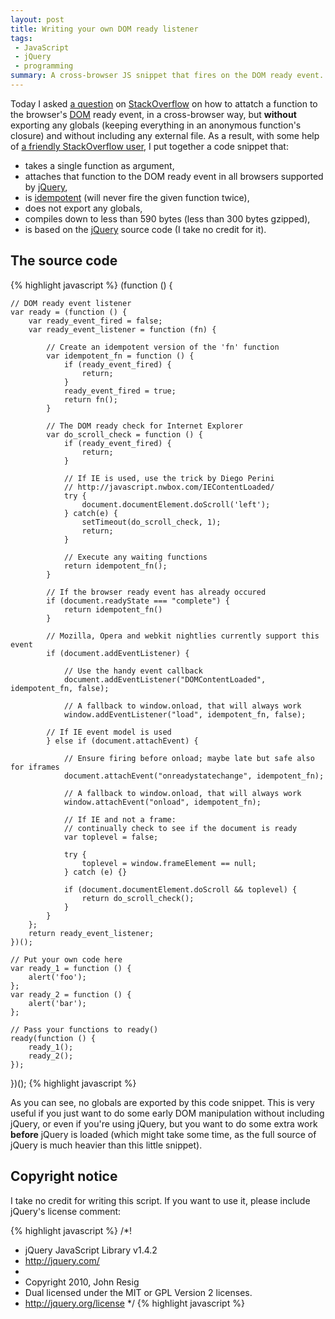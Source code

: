 ```yaml
---
layout: post
title: Writing your own DOM ready listener
tags:
 - JavaScript
 - jQuery
 - programming
summary: A cross-browser JS snippet that fires on the DOM ready event.
---
```


Today I asked [a
question](http://stackoverflow.com/questions/3430455/document-ready-source) on
[StackOverflow](http://stackoverflow.com/) on how to attatch a function to the browser's [DOM](http://en.wikipedia.org/wiki/Document_Object_Model) ready event, in a cross-browser way, but **without** exporting any globals (keeping everything in an anonymous function's closure) and without including any external file. As a result, with some help of [a friendly StackOverflow user](http://stackoverflow.com/users/113716/patrick-dw), I put together a code snippet that:

 * takes a single function as argument,
 * attaches that function to the DOM ready event in all browsers supported by [jQuery](http://jquery.com/),
 * is [idempotent](http://en.wikipedia.org/wiki/Idempotence) (will never fire the given function twice),
 * does not export any globals,
 * compiles down to less than 590 bytes (less than 300 bytes gzipped),
 * is based on the [jQuery](http://jquery.com/) source code (I take no credit for it).


The source code
---------------

{% highlight javascript %}
(function () {

    // DOM ready event listener
    var ready = (function () {
        var ready_event_fired = false;
        var ready_event_listener = function (fn) {

            // Create an idempotent version of the 'fn' function
            var idempotent_fn = function () {
                if (ready_event_fired) {
                    return;
                }
                ready_event_fired = true;
                return fn();
            }

            // The DOM ready check for Internet Explorer
            var do_scroll_check = function () {
                if (ready_event_fired) {
                    return;
                }

                // If IE is used, use the trick by Diego Perini
                // http://javascript.nwbox.com/IEContentLoaded/
                try {
                    document.documentElement.doScroll('left');
                } catch(e) {
                    setTimeout(do_scroll_check, 1);
                    return;
                }

                // Execute any waiting functions
                return idempotent_fn();
            }

            // If the browser ready event has already occured
            if (document.readyState === "complete") {
                return idempotent_fn()
            }

            // Mozilla, Opera and webkit nightlies currently support this event
            if (document.addEventListener) {

                // Use the handy event callback
                document.addEventListener("DOMContentLoaded", idempotent_fn, false);

                // A fallback to window.onload, that will always work
                window.addEventListener("load", idempotent_fn, false);

            // If IE event model is used
            } else if (document.attachEvent) {

                // Ensure firing before onload; maybe late but safe also for iframes
                document.attachEvent("onreadystatechange", idempotent_fn);
                
                // A fallback to window.onload, that will always work
                window.attachEvent("onload", idempotent_fn);

                // If IE and not a frame:
                // continually check to see if the document is ready
                var toplevel = false;

                try {
                    toplevel = window.frameElement == null;
                } catch (e) {}

                if (document.documentElement.doScroll && toplevel) {
                    return do_scroll_check();
                }
            }
        };
        return ready_event_listener;
    })();

    // Put your own code here
    var ready_1 = function () {
        alert('foo');
    };
    var ready_2 = function () {
        alert('bar');
    };

    // Pass your functions to ready()
    ready(function () {
        ready_1();
        ready_2();
    });

})();
{% highlight javascript %}

As you can see, no globals are exported by this code snippet. This is very
useful if you just want to do some early DOM manipulation without including
jQuery, or even if you're using jQuery, but you want to do some extra work
**before** jQuery is loaded (which might take some time, as the full source of
jQuery is much heavier than this little snippet).


Copyright notice
----------------

I take no credit for writing this script. If you want to use it, please include
jQuery's license comment:

{% highlight javascript %}
/*!
 * jQuery JavaScript Library v1.4.2
 * http://jquery.com/
 *
 * Copyright 2010, John Resig
 * Dual licensed under the MIT or GPL Version 2 licenses.
 * http://jquery.org/license
 */
{% highlight javascript %}
